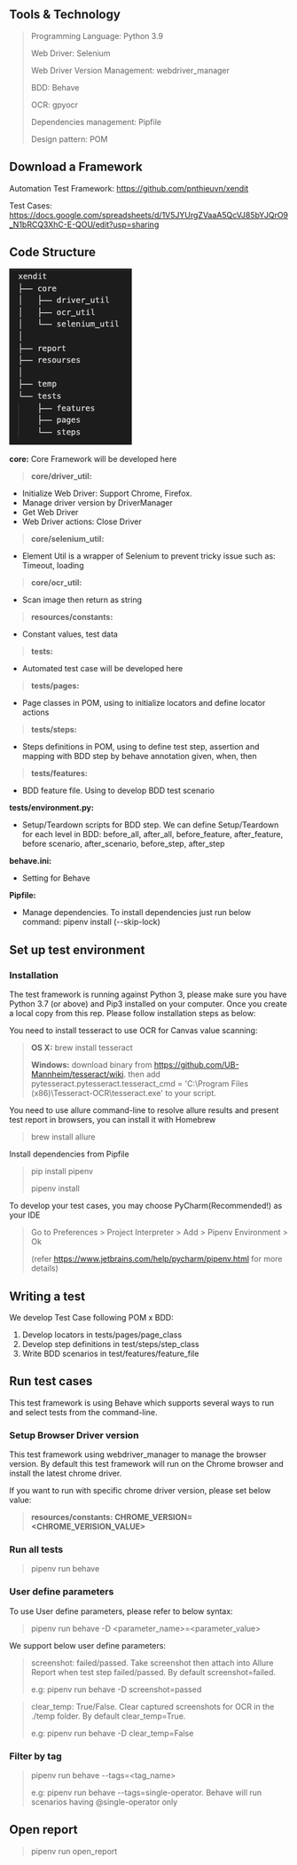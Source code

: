 ## Tools & Technology
>Programming Language: Python 3.9
>
>Web Driver: Selenium
>
>Web Driver Version Management: webdriver_manager
>
>BDD: Behave
>
>OCR: gpyocr
>
>Dependencies management: Pipfile
>
>Design pattern: POM

## Download a Framework
Automation Test Framework: https://github.com/pnthieuvn/xendit

Test Cases: https://docs.google.com/spreadsheets/d/1V5JYUrgZVaaA5QcVJ85bYJQrO9_N1bRCQ3XhC-E-QOU/edit?usp=sharing

## Code Structure
![code_structure.png](code_structure.png)

**core:** Core Framework will be developed here

>**core/driver_util:** 
- Initialize Web Driver: Support Chrome, Firefox.
- Manage driver version by DriverManager
- Get Web Driver
- Web Driver actions: Close Driver

>**core/selenium_util:** 
- Element Util is a wrapper of Selenium to prevent tricky issue such as: Timeout, loading

>**core/ocr_util:** 
- Scan image then return as string

>**resources/constants:** 
- Constant values, test data

>**tests:** 
- Automated test case will be developed here

>**tests/pages:** 
- Page classes in POM, using to initialize locators and define locator actions

>**tests/steps:** 
- Steps definitions in POM, using to define test step, assertion and mapping with BDD step by behave annotation given, when, then

>**tests/features:** 
- BDD feature file. Using to develop BDD test scenario

**tests/environment.py:** 
- Setup/Teardown scripts for BDD step. We can define Setup/Teardown for each level in BDD: before_all, after_all, before_feature, after_feature, before scenario, after_scenario, before_step, after_step

**behave.ini:** 
- Setting for Behave

**Pipfile:** 
- Manage dependencies. To install dependencies just run below command: pipenv install (--skip-lock)

## Set up test environment
### Installation
The test framework is running against Python 3, please make sure you have Python 3.7 (or above) and Pip3 installed on your computer. Once you create a local copy from this rep. Please follow installation steps as below:

You need to install tesseract to use OCR for Canvas value scanning:
> **OS X:** brew install tesseract
> 
> **Windows:** download binary from https://github.com/UB-Mannheim/tesseract/wiki. then add pytesseract.pytesseract.tesseract_cmd = 'C:\Program Files (x86)\Tesseract-OCR\tesseract.exe' to your script.

You need to use allure command-line to resolve allure results and present test report in browsers, you can install it with Homebrew
> brew install allure

Install dependencies from Pipfile
> pip install pipenv
> 
> pipenv install

To develop your test cases, you may choose PyCharm(Recommended!) as your IDE
> Go to Preferences > Project Interpreter > Add > Pipenv Environment > Ok
> 
> (refer https://www.jetbrains.com/help/pycharm/pipenv.html for more details)

## Writing a test
We develop Test Case following POM x BDD:
1. Develop locators in tests/pages/page_class
2. Develop step definitions in test/steps/step_class
3. Write BDD scenarios in test/features/feature_file

## Run test cases
This test framework is using Behave which supports several ways to run and select tests from the command-line.

### Setup Browser Driver version
This test framework using webdriver_manager to manage the browser version. By default this test framework will run on the Chrome browser and install the latest chrome driver. 

If you want to run with specific chrome driver version, please set below value:

>**resources/constants: CHROME_VERSION=<CHROME_VERISION_VALUE>**

### Run all tests
> pipenv run behave

### User define parameters
To use User define parameters, please refer to below syntax:
> pipenv run behave -D <parameter_name>=<parameter_value>

We support below user define parameters:
> screenshot: failed/passed. Take screenshot then attach into Allure Report when test step failed/passed. By default screenshot=failed.
> 
>e.g:
> pipenv run behave -D screenshot=passed

> clear_temp: True/False. Clear captured screenshots for OCR in the ./temp folder. By default clear_temp=True.
> 
>e.g:
> pipenv run behave -D clear_temp=False
### Filter by tag
> pipenv run behave --tags=<tag_name> 
> 
> e.g: pipenv run behave --tags=single-operator. Behave will run scenarios having @single-operator only

## Open report
> pipenv run open_report
